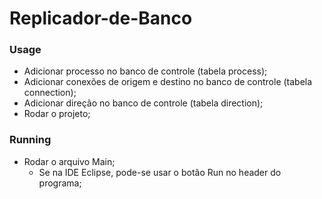 # Replicador-de-Banco

### Usage
- Adicionar processo no banco de controle (tabela process);
- Adicionar conexões de origem e destino no banco de controle (tabela connection);
- Adicionar direção no banco de controle (tabela direction);
- Rodar o projeto;

### Running
- Rodar o arquivo Main;
    - Se na IDE Eclipse, pode-se usar o botão Run no header do programa;
